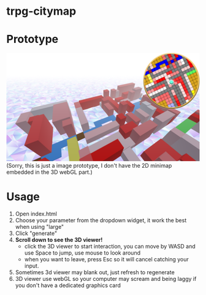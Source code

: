 # trpg-citymap
# Prototype
![3d_minimap](3d_minimap.png?raw=true "Title")
(Sorry, this is just a image prototype, I don't have the 2D minimap embedded in the 3D webGL part.)

# Usage
1. Open index.html
2. Choose your parameter from the dropdown widget, it work the best when using "large"
3. Click "generate"
4. **Scroll down to see the 3D viewer!**
    - click the 3D viewer to start interaction, you can move by <kdb>WASD</kdb> and use <kdb>Space</kdb> to jump, use <kdb>mouse</kdb> to look around
    - when you want to leave, press <kdb>Esc</kdb> so it will cancel catching your input.
5. Sometimes 3d viewer may blank out, just refresh to regenerate
6. 3D viewer use webGL so your computer may scream and being laggy if you don't have a dedicated graphics card
